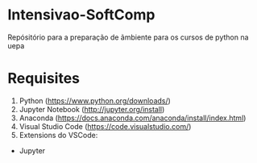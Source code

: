 # Intensivao-SoftComp
Repósitório para a preparação de ãmbiente para os cursos de python na uepa

# Requisites
1. Python (https://www.python.org/downloads/)   
2. Jupyter Notebook (http://jupyter.org/install)
3. Anaconda (https://docs.anaconda.com/anaconda/install/index.html)
5. Visual Studio Code (https://code.visualstudio.com/)
6. Extensions do VSCode:
- Jupyter


